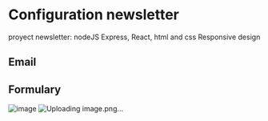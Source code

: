 # Configuration newsletter
proyect newsletter: nodeJS Express, React, html and css
Responsive design

## Email

## Formulary
![image](https://github.com/cferreirobelenguer/newsletter/assets/88061350/f04c32f7-1fbb-4137-a9eb-d86063afa50e)
![Uploading image.png…]()



